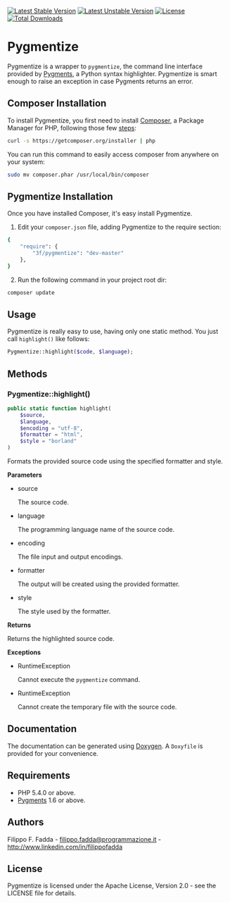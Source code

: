 [![Latest Stable Version](https://poser.pugx.org/3f/pygmentize/v/stable.png)](https://packagist.org/packages/3f/pygmentize)
[![Latest Unstable Version](https://poser.pugx.org/3f/pygmentize/v/unstable.png)](https://packagist.org/packages/3f/pygmentize)
[![License](https://poser.pugx.org/3f/pygmentize/license.svg)](https://packagist.org/packages/3f/pygmentize)
[![Total Downloads](https://poser.pugx.org/3f/pygmentize/downloads.png)](https://packagist.org/packages/3f/pygmentize)


Pygmentize
==========
Pygmentize is a wrapper to `pygmentize`, the command line interface provided by [Pygments](http://pygments.org), a
Python syntax highlighter. Pygmentize is smart enough to raise an exception in case Pygments returns an error.


Composer Installation
---------------------

To install Pygmentize, you first need to install [Composer](http://getcomposer.org/), a Package Manager for
PHP, following those few [steps](http://getcomposer.org/doc/00-intro.md#installation-nix):

```sh
curl -s https://getcomposer.org/installer | php
```

You can run this command to easily access composer from anywhere on your system:

```sh
sudo mv composer.phar /usr/local/bin/composer
```


Pygmentize Installation
-----------------------
Once you have installed Composer, it's easy install Pygmentize.

1. Edit your `composer.json` file, adding Pygmentize to the require section:
```sh
{
    "require": {
        "3f/pygmentize": "dev-master"
    },
}
```
2. Run the following command in your project root dir:
```sh
composer update
```


Usage
-----
Pygmentize is really easy to use, having only one static method. You just call `highlight()` like follows:

```php
Pygmentize::highlight($code, $language);
```

Methods
-------

### Pygmentize::highlight()

```php
public static function highlight(
    $source,
    $language,
    $encoding = "utf-8",
    $formatter = "html",
    $style = "borland"
)
```

Formats the provided source code using the specified formatter and style.

**Parameters**

* source

  The source code.

* language

  The programming language name of the source code.

* encoding

  The file input and output encodings.

* formatter

  The output will be created using the provided formatter.

* style

  The style used by the formatter.

**Returns**

Returns the highlighted source code.

**Exceptions**

* RuntimeException

  Cannot execute the `pygmentize` command.

* RuntimeException

  Cannot create the temporary file with the source code.


Documentation
-------------
The documentation can be generated using [Doxygen](http://doxygen.org). A `Doxyfile` is provided for your convenience.


Requirements
------------
- PHP 5.4.0 or above.
- [Pygments](http://pygments.org) 1.6 or above.


Authors
-------
Filippo F. Fadda - <filippo.fadda@programmazione.it> - <http://www.linkedin.com/in/filippofadda>


License
-------
Pygmentize is licensed under the Apache License, Version 2.0 - see the LICENSE file for details.